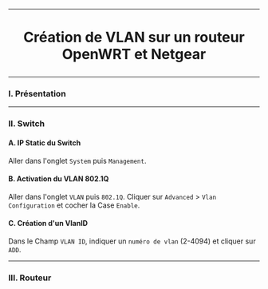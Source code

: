 -------------------------------------------------------------------------------------------------------------------------------------------------------------------------
# <p align='center'> Création de VLAN sur un routeur OpenWRT et Netgear </p>

-------------------------------------------------------------------------------------------------------------------------------------------------------------------------
### I. Présentation


-------------------------------------------------------------------------------------------------------------------------------------------------------------------------
### II. Switch
#### A. IP Static du Switch
Aller dans l'onglet `System` puis `Management`.

#### B. Activation du VLAN 802.1Q
Aller dans l'onglet `VLAN` puis `802.1Q`. Cliquer sur `Advanced` > `Vlan Configuration` et cocher la Case `Enable`.

#### C. Création d'un VlanID
Dans le Champ `VLAN ID`, indiquer un `numéro de vlan` (2-4094) et cliquer sur `ADD`. 

-------------------------------------------------------------------------------------------------------------------------------------------------------------------------
### III. Routeur
